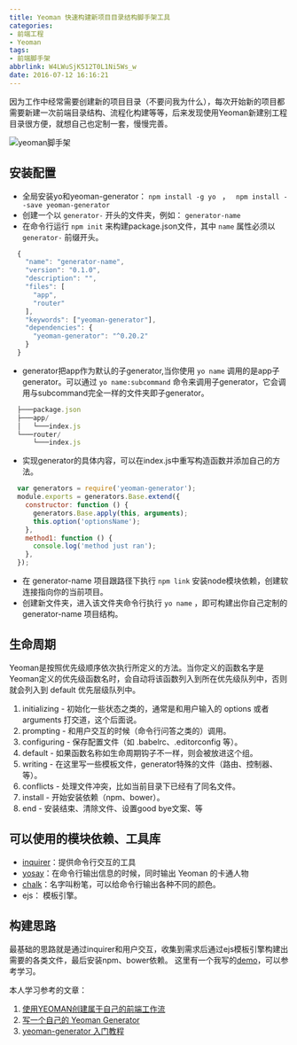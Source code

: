 ```yaml
---
title: Yeoman 快速构建新项目目录结构脚手架工具
categories:
- 前端工程
- Yeoman
tags:
- 前端脚手架
abbrlink: W4LWuSjK512T0L1Ni5Ws_w
date: 2016-07-12 16:16:21
---
```


因为工作中经常需要创建新的项目目录（不要问我为什么），每次开始新的项目都需要新建一次前端目录结构、流程化构建等等，后来发现使用Yeoman新建别工程目录很方便，就想自己也定制一套，慢慢完善。

![yeoman脚手架](http://qncdn001.189che.com/blog_yeoman.jpg)

## 安装配置
*  全局安装yo和yeoman-generator： `npm install -g yo ` ， ` npm install --save yeoman-generator`
*  创建一个以 `generator-` 开头的文件夹，例如： `generator-name`
*  在命令行运行 `npm init` 来构建package.json文件，其中 `name` 属性必须以 `generator-` 前缀开头。

<!-- more -->

```javascript
  {
    "name": "generator-name",
    "version": "0.1.0",
    "description": "",
    "files": [
      "app",
      "router"
    ],
    "keywords": ["yeoman-generator"],
    "dependencies": {
      "yeoman-generator": "^0.20.2"
    }
  }
```
* generator把app作为默认的子generator,当你使用 `yo name` 调用的是app子generator。可以通过 `yo name:subcommand` 命令来调用子generator，它会调用与subcommand完全一样的文件夹即子generator。
```javascript
  ├───package.json
  ├───app/
  │   └───index.js
  └───router/
      └───index.js
```
* 实现generator的具体内容，可以在index.js中重写构造函数并添加自己的方法。
```javascript
  var generators = require('yeoman-generator');
  module.exports = generators.Base.extend({
    constructor: function () {
      generators.Base.apply(this, arguments);
      this.option('optionsName'); 
    },
    method1: function () {
      console.log('method just ran');
    },
  });
```
* 在 generator-name 项目跟路径下执行  `npm link` 安装node模块依赖，创建软连接指向你的当前项目。
* 创建新文件夹，进入该文件夹命令行执行 `yo name` ，即可构建出你自己定制的 generator-name 项目结构。

## 生命周期
Yeoman是按照优先级顺序依次执行所定义的方法。当你定义的函数名字是Yeoman定义的优先级函数名时，会自动将该函数列入到所在优先级队列中，否则就会列入到 default 优先层级队列中。

1. initializing - 初始化一些状态之类的，通常是和用户输入的 options 或者 arguments 打交道，这个后面说。
2. prompting - 和用户交互的时候（命令行问答之类的）调用。
3. configuring - 保存配置文件（如 .babelrc、.editorconfig  等）。
4. default - 如果函数名称如生命周期钩子不一样，则会被放进这个组。
5. writing - 在这里写一些模板文件，generator特殊的文件（路由、控制器、等）。
6. conflicts - 处理文件冲突，比如当前目录下已经有了同名文件。
7. install - 开始安装依赖（npm、bower）。
8. end - 安装结束、清除文件、设置good bye文案、等

## 可以使用的模块依赖、工具库
* [inquirer](https://github.com/SBoudrias/Inquirer.js)：提供命令行交互的工具
* [yosay](https://github.com/yeoman/yosay)：在命令行输出信息的时候，同时输出 Yeoman 的卡通人物
* [chalk](https://github.com/chalk/chalk)：名字叫粉笔，可以给命令行输出各种不同的颜色。
* ejs： 模板引擎。

## 构建思路
最基础的思路就是通过inquirer和用户交互，收集到需求后通过ejs模板引擎构建出需要的各类文件，最后安装npm、bower依赖。
这里有一个我写的[demo](https://github.com/zkzhao/generator-yi)，可以参考学习。

本人学习参考的文章：
1.  [使用YEOMAN创建属于自己的前端工作流](http://www.open-open.com/lib/view/open1460133960139.html)
2.  [写一个自己的 Yeoman Generator](https://leozdgao.me/write-yeoman-generator/)
3.  [yeoman-generator 入门教程](https://segmentfault.com/a/1190000005827971)